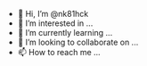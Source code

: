 - 👋 Hi, I’m @nk81hck
- 👀 I’m interested in ...
- 🌱 I’m currently learning ...
- 💞️ I’m looking to collaborate on ...
- 📫 How to reach me ...

<!---
nk81hck/nk81hck is a ✨ special ✨ repository because its `README.md` (this file) appears on your GitHub profile.
You can click the Preview link to take a look at your changes.
--->
